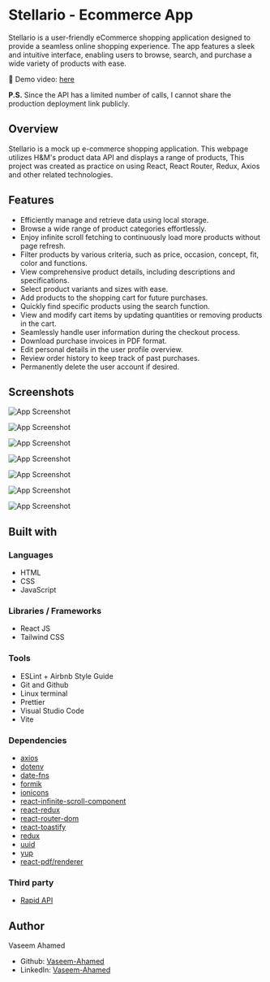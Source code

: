 
# Stellario - Ecommerce App

 Stellario is a user-friendly eCommerce shopping application designed to provide a seamless online shopping experience. The app features a sleek and intuitive interface, enabling users to browse, search, and purchase a wide variety of products with ease.

🔗 Demo video: [here](https://www.youtube.com/watch?v=U2qr3uIaXf4)

**P.S.** Since the API has a limited number of calls, I cannot share the production deployment link publicly.

## Overview

 Stellario is a mock up e-commerce shopping application. This webpage utilizes H&M's product data API and displays a range of products, This project was created as practice on using React, React Router, Redux, Axios and other related technologies.

## Features

- Efficiently manage and retrieve data using local storage.
- Browse a wide range of product categories effortlessly.
- Enjoy infinite scroll fetching to continuously load more products without page refresh.
- Filter products by various criteria, such as price, occasion, concept, fit, color and functions.
- View comprehensive product details, including descriptions and specifications.
- Select product variants and sizes with ease.
- Add products to the shopping cart for future purchases.
- Quickly find specific products using the search function.
- View and modify cart items by updating quantities or removing products in the cart.
- Seamlessly handle user information during the checkout process.
- Download purchase invoices in PDF format.
- Edit personal details in the user profile overview.
- Review order history to keep track of past purchases.
- Permanently delete the user account if desired.

## Screenshots

![App Screenshot](https://github.com/vaseemGit7/ecommerce-app/assets/105648020/892ea2d9-36a3-4604-ad08-af1c2675348b)

![App Screenshot](https://github.com/vaseemGit7/ecommerce-app/assets/105648020/87182ff9-8dda-4149-a18e-5a4f4b61611b)

![App Screenshot](https://github.com/vaseemGit7/ecommerce-app/assets/105648020/5a248d19-042b-4d3f-ab6a-da00055cc4a9)

![App Screenshot](https://github.com/vaseemGit7/ecommerce-app/assets/105648020/f534d2e0-e77a-4ab1-8b31-ea6b87285983)

![App Screenshot](https://github.com/vaseemGit7/ecommerce-app/assets/105648020/7e0822c2-e5da-422f-93ac-dda37058992c)

![App Screenshot](https://github.com/vaseemGit7/ecommerce-app/assets/105648020/981173ff-ef95-4959-b7d7-8856fb143499)

![App Screenshot](https://github.com/vaseemGit7/ecommerce-app/assets/105648020/76891d62-b701-48a5-9042-240bbeffe44c)
## Built with

### Languages

- HTML
- CSS
- JavaScript

### Libraries / Frameworks

- React JS
- Tailwind CSS

### Tools

- ESLint + Airbnb Style Guide
- Git and Github
- Linux terminal
- Prettier
- Visual Studio Code
- Vite

### Dependencies

- [axios](https://www.npmjs.com/package/axios)
- [dotenv](https://www.npmjs.com/package/dotenv)
- [date-fns](https://www.npmjs.com/package/date-fns)
- [formik](https://www.npmjs.com/package/formik)
- [ionicons](https://www.npmjs.com/package/ionicons)
- [react-infinite-scroll-component](https://www.npmjs.com/package/react-infinite-scroll-component)
- [react-redux](https://www.npmjs.com/package/react-redux)
- [react-router-dom](https://www.npmjs.com/package/react-router-dom)
- [react-toastify](https://www.npmjs.com/package/react-toastify)
- [redux](https://www.npmjs.com/package/redux)
- [uuid](https://www.npmjs.com/package/uuid)
- [yup](https://www.npmjs.com/package/yup)
- [react-pdf/renderer](https://www.npmjs.com/package/@react-pdf/renderer)    

### Third party

- [Rapid API](https://rapidapi.com/hub)

## Author

Vaseem Ahamed

- Github: [Vaseem-Ahamed](https://github.com/)
- LinkedIn: [Vaseem-Ahamed](https://www.linkedin.com/in/vaseem-ahamed-va/)
